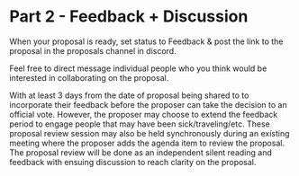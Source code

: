 # Part 2 - Feedback + Discussion

When your proposal is ready, set status to Feedback & post the link to the proposal in the proposals channel in discord.

&#x20;

Feel free to direct message individual people who you think would be interested in collaborating on the proposal.

&#x20;

With at least 3 days from the date of proposal being shared to to incorporate their feedback before the proposer can take the decision to an official vote. However, the proposer may choose to extend the feedback period to engage people that may have been sick/traveling/etc. These proposal review session may also be held synchronously during an existing meeting where the proposer adds the agenda item to review the proposal. The proposal review will be done as an independent silent reading and feedback with ensuing discussion to reach clarity on the proposal.

&#x20;
